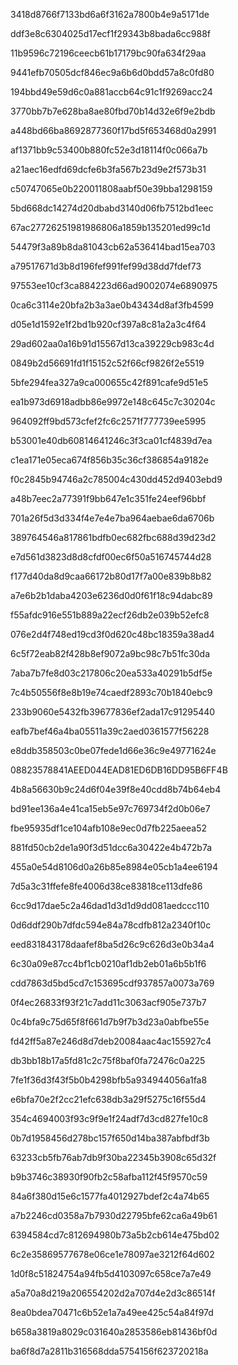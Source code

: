 3418d8766f7133bd6a6f3162a7800b4e9a5171de

ddf3e8c6304025d17ecf1f29343b8bada6cc988f

11b9596c72196ceecb61b17179bc90fa634f29aa

9441efb70505dcf846ec9a6b6d0bdd57a8c0fd80

194bbd49e59d6c0a881accb64c91c1f9269acc24

3770bb7b7e628ba8ae80fbd70b14d32e6f9e2bdb

a448bd66ba8692877360f17bd5f653468d0a2991

af1371bb9c53400b880fc52e3d18114f0c066a7b

a21aec16edfd69dcfe6b3fa567b23d9e2f573b31

c50747065e0b220011808aabf50e39bba1298159

5bd668dc14274d20dbabd3140d06fb7512bd1eec

67ac27726251981986806a1859b135201ed99c1d

54479f3a89b8da81043cb62a536414bad15ea703

a79517671d3b8d196fef991fef99d38dd7fdef73

97553ee10cf3ca884223d66ad9002074e6890975

0ca6c3114e20bfa2b3a3ae0b43434d8af3fb4599

d05e1d1592e1f2bd1b920cf397a8c81a2a3c4f64

29ad602aa0a16b91d15567d13ca39229cb983c4d

0849b2d56691fd1f15152c52f66cf9826f2e5519

5bfe294fea327a9ca000655c42f891cafe9d51e5

ea1b973d6918adbb86e9972e148c645c7c30204c

964092ff9bd573cfef2fc6c2571f777739ee5995

b53001e40db60814641246c3f3ca01cf4839d7ea

c1ea171e05eca674f856b35c36cf386854a9182e

f0c2845b94746a2c785004c430dd452d9403ebd9

a48b7eec2a77391f9bb647e1c351fe24eef96bbf

701a26f5d3d334f4e7e4e7ba964aebae6da6706b

389764546a817861bdfb0ec682fbc688d39d23d2

e7d561d3823d8d8cfdf00ec6f50a516745744d28

f177d40da8d9caa66172b80d17f7a00e839b8b82

a7e6b2b1daba4203e6236d0d0f61f18c94dabc89

f55afdc916e551b889a22ecf26db2e039b52efc8

076e2d4f748ed19cd3f0d620c48bc18359a38ad4

6c5f72eab82f428b8ef9072a9bc98c7b51fc30da

7aba7b7fe8d03c217806c20ea533a40291b5df5e

7c4b50556f8e8b19e74caedf2893c70b1840ebc9

233b9060e5432fb39677836ef2ada17c91295440

eafb7bef46a4ba05511a39c2aed0361577f56228

e8ddb358503c0be07fede1d66e36c9e49771624e

08823578841AEED044EAD81ED6DB16DD95B6FF4B

4b8a56630b9c24d6f04e39f8e40cdd8b74b64eb4

bd91ee136a4e41ca15eb5e97c769734f2d0b06e7

fbe95935df1ce104afb108e9ec0d7fb225aeea52

881fd50cb2de1a90f3d51dcc6a30422e4b472b7a

455a0e54d8106d0a26b85e8984e05cb1a4ee6194

7d5a3c31ffefe8fe4006d38ce83818ce113dfe86

6cc9d17dae5c2a46dad1d3d1d9dd081aedccc110

0d6ddf290b7dfdc594e84a78cdfb812a2340f10c

eed831843178daafef8ba5d26c9c626d3e0b34a4

6c30a09e87cc4bf1cb0210af1db2eb01a6b5b1f6

cdd7863d5bd5cd7c153695cdf937857a0073a769

0f4ec26833f93f21c7add11c3063acf905e737b7

0c4bfa9c75d65f8f661d7b9f7b3d23a0abfbe55e

fd42ff5a87e246d8d7deb20084aac4ac155927c4

db3bb18b17a5fd81c2c75f8baf0fa72476c0a225

7fe1f36d3f43f5b0b4298bfb5a934944056a1fa8

e6bfa70e2f2cc21efc638db3a29f5275c16f55d4

354c4694003f93c9f9e1f24adf7d3cd827fe10c8

0b7d1958456d278bc157f650d14ba387abfbdf3b

63233cb5fb76ab7db9f30ba22345b3908c65d32f

b9b3746c38930f90fb2c58afba112f45f9570c59

84a6f380d15e6c1577fa4012927bdef2c4a74b65

a7b2246cd0358a7b7930d22795bfe62ca6a49b61

6394584cd7c812694980b73a5b2cb614e475bd02

6c2e35869577678e06ce1e78097ae3212f64d602

1d0f8c51824754a94fb5d4103097c658ce7a7e49

a5a70a8d219a206554202d2a707d4e2d3c86514f

8ea0bdea70471c6b52e1a7a49ee425c54a84f97d

b658a3819a8029c031640a2853586eb81436bf0d

ba6f8d7a2811b316568dda5754156f623720218a


